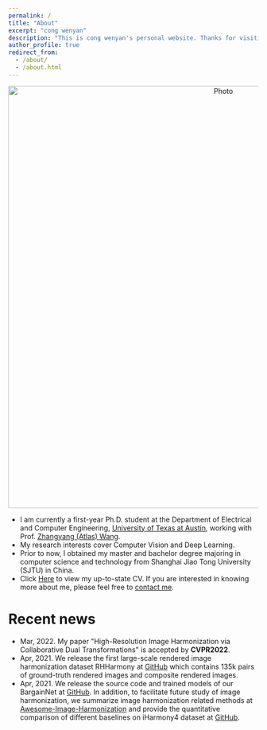 ```yaml
---
permalink: /
title: "About"
excerpt: "cong wenyan"
description: "This is cong wenyan's personal website. Thanks for visiting!!!"
author_profile: true
redirect_from: 
  - /about/
  - /about.html
---
```


<p align="center">
  <img src="https://cathyjasmine.github.io/images/congwenyan.jpg?raw=true" alt="Photo" style="width: 850px;"/> 

</p>


* I am currently a first-year Ph.D. student at the Department of Electrical and Computer Engineering, [University of Texas at Austin](https://www.utexas.edu/), working with Prof. ‪[Zhangyang (Atlas) Wang](https://www.ece.utexas.edu/people/faculty/atlas-wang).
* My research interests cover Computer Vision and Deep Learning. 
* Prior to now, I obtained my  master and bachelor degree majoring in computer science and technology from Shanghai Jiao Tong University (SJTU) in China.
* Click <a href="../files/congwenyan_cv.pdf" target="_blank">Here</a> to view my up-to-state CV. If you are interested in knowing more about me, please feel free to [contact me](https://cathyjasmine.github.io/contact/).

# Recent news
* Mar, 2022. My paper "High-Resolution Image Harmonization via Collaborative Dual Transformations" is accepted by **CVPR2022**.
* Apr, 2021. We release the first large-scale rendered image harmonization dataset RHHarmony at [GitHub](https://github.com/bcmi/Rendered_Image_Harmonization_Datasets) which contains 135k pairs of ground-truth rendered images and composite rendered images.
* Apr, 2021. We release the source code and trained models of our BargainNet at [GitHub](https://github.com/bcmi/BargainNet). In addition, to facilitate future study of image harmonization, we summarize image harmonization related methods at [Awesome-Image-Harmonization](https://github.com/bcmi/Awesome-Image-Harmonization) and provide the quantitative comparison of different baselines on iHarmony4 dataset at [GitHub](https://github.com/bcmi/Image_Harmonization_Datasets/).
